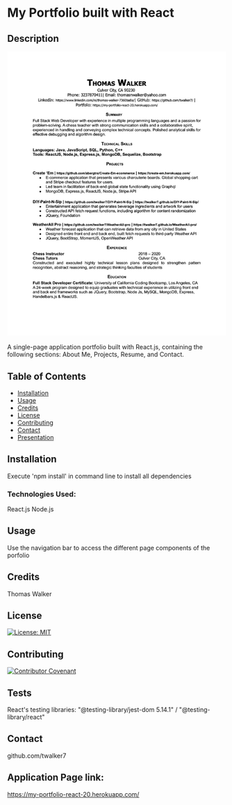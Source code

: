 # My Portfolio built with React


## Description 

![alt Insomnia console](src/assets/software-engineer-resume-thomaswalker.jpeg)


A single-page application portfolio built with React.js, containing the following sections: About Me, Projects, Resume, and Contact. 

## Table of Contents

* [Installation](#installation)
* [Usage](#usage)
* [Credits](#credits)
* [License](#license)
* [Contributing](#Contributing)
* [Contact](#Contact)
* [Presentation](#Presentation)


## Installation
Execute 'npm install' in command line  to install all dependencies 
 ### Technologies Used:
React.js
Node.js



## Usage 
Use the navigation bar to access the different page components of the porfolio

## Credits

Thomas Walker 

## License

[![License: MIT](https://img.shields.io/badge/License-MIT-yellow.svg)](https://opensource.org/licenses/MIT)


## Contributing

[![Contributor Covenant](https://img.shields.io/badge/Contributor%20Covenant-2.0-4baaaa.svg)](code_of_conduct.md)
    


## Tests
React's testing libraries: 
"@testing-library/jest-dom 5.14.1" /
"@testing-library/react"

## Contact

 github.com/twalker7

 ## Application Page link: 

 https://my-portfolio-react-20.herokuapp.com/

